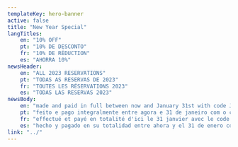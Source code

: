 ```yaml
---
templateKey: hero-banner
active: false
title: "New Year Special"
langTitles:
    en: "10% OFF"
    pt: "10% DE DESCONTO"
    fr: "10% DE RÉDUCTION"
    es: "AHORRA 10%"
newsHeader: 
    en: "ALL 2023 RESERVATIONS"
    pt: "TODAS AS RESERVAS DE 2023"
    fr: "TOUTES LES RÉSERVATIONS 2023"
    es: "TODAS LAS RESERVAS 2023"
newsBody:
    en: "made and paid in full between now and January 31st with code JANSPEC23"
    pt: "feito e pago integralmente entre agora e 31 de janeiro com o código JANSPEC23"
    fr: "effectué et payé en totalité d'ici le 31 janvier avec le code JANSPEC23"
    es: "hecho y pagado en su totalidad entre ahora y el 31 de enero con el código JANSPEC23"
link: "../"
---
```

